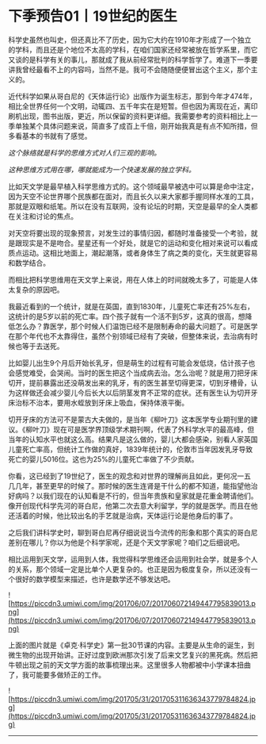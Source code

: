 # 下季预告01丨19世纪的医生

科学史虽然也叫史，但还真比不了历史，因为它大约在1910年才形成了一个独立的学科，而且还是个地位不太高的学科，在咱们国家还经常被放在哲学系里，而它又谈的是科学有关的事儿，那就成了我从前经常批判的科学哲学了。难道下一季要讲我曾经最看不上的内容吗，当然不是。我可不会随随便便冒出这个主义，那个主义的。

近代科学如果从哥白尼的《天体运行论》出版作为诞生标志，那到今年才474年，相比全世界任何一个文明，动辄四、五千年实在是短暂。但也因为离现在近，离印刷机出现，图书出版，更近，所以保留的资料更详细。我需要参考的资料相比上一季单独某个具体问题来说，简直多了成百上千倍，刚开始我真是有点不知所措，但多看基本的书就有了感觉。

 *这个脉络就是科学的思维方式对人们三观的影响。*

 *这种思维方式用在哪，哪就能成为一个快速发展的独立学科。*

比如天文学是最早植入科学思维方式的。这个领域最早被选中可以算是命中注定，因为天空不论世界哪个民族都在面对，而且长久以来大家都手握同样水准的工具，那就是双眼和纸笔。所以在没有互联网，没有论坛的时期，天空是最早的全人类都在关注和讨论的焦点。

对天空将要出现的现象预言，对发生过的事情归因，都随时准备接受一个考验，就是跟现实是不是吻合。星星还有一个好处，就是它的运动和变化相对来说可以看成质点运动。这相比地面上，潮起潮落，或者身体生了病之类的变化，天生就更容易和数学结合。

而相比把科学思维用在天文学上来说，用在人体上的时间就晚太多了，可能是人体太复杂的原因吧。

我最近看到的一个统计，就是在英国，直到1830年，儿童死亡率还有25%左右，这统计的是5岁以前的死亡率。四个孩子就有一个活不到5岁，这真的很高，想降低怎么办？靠医学，那个时候人们温饱已经不是限制寿命的最大问题了。可是医学在那个年代也不太靠得住，虽然个别领域已经有了突破，但整体来说，去治病有时候也等于去送死。

比如婴儿出生9个月后开始长乳牙，但是萌生的过程有可能会发低烧，估计孩子也会感觉难受，会哭闹。当时的医生把这个当成病去治。怎么治呢？就是用刀把牙床切开，提前暴露出还没萌发出来的乳牙，有的医生甚至切得更深，切到牙槽骨，认为这样做还会减少婴儿今后长大以后阴茎发育不正常的症状。还有医生认为切开牙床治标不治本，要用水蛭放到牙床上吸血，保持体液平衡。

切开牙床的方法可不是蒙古大夫做的，是当年《柳叶刀》这本医学专业期刊里的建议。《柳叶刀》现在可是医学界顶级学术期刊啊，代表了外科学水平的最高峰，但当年的认知水平也就这么高。结果凡是这么做的，婴儿大都会感染，别看人家英国儿童死亡率高，但统计工作做的真好，1839年统计的，伦敦市当年因发乳牙导致死亡的婴儿5016位。这也为25%的儿童死亡率做了不少贡献。

你看，这已经到了19世纪了，医生的观念和对世界的理解尚且如此，更何况一五几几年，甚至更早的时候了。那时候的医生连肾是干什么的都不知道，能指望他治好病吗？以我们现在的认知看是不行的，但当年贵族和皇家就是花重金聘请他们。像开创现代科学先河的哥白尼，他第二次去意大利留学，学的就是医学。而且在他还活着的时候，他比较出名的手艺就是治病，天体运行论是他身后的事了。

之后我们讲科学史时，聊到哥白尼再仔细说说当今流传的形象和那个真实的哥白尼差别在哪儿？你以为他是个科学家呢，还是个天文学家呢？咱们之后细说吧。

相比运用到天文学，运用到人体，我觉得科学思维还会运用到社会学，就是多个人的关系，那个领域一定是比单个人更复杂的。也正是因为极度复杂，所以还没有一个很好的数学模型来描述，也许是数学还不够发达吧。

![https://piccdn3.umiwi.com/img/201706/07/201706072149447795839013.png](https://piccdn3.umiwi.com/img/201706/07/201706072149447795839013.png)

上面的图片就是《卓克·科学史》第一批30节课的内容。主要是从生命的诞生，到微生物的出现开始讲。正好过度到欧洲那次引发了后来文艺复兴的黑死病。然后把牛顿出现之前的天文学方面的故事梳理出来。这里很多人物都被中小学课本扭曲了，我可能要多做矫正的工作。

![https://piccdn3.umiwi.com/img/201705/31/201705311636343779784824.jpg](https://piccdn3.umiwi.com/img/201705/31/201705311636343779784824.jpg)

---
